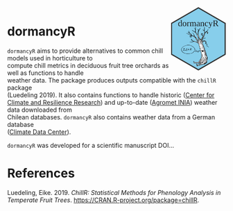 
<img src="vignettes/dormancyR.png" alt = "dormancyR logo" align = "right" width = "25%" height = "25%"/>

<!-- README.md is generated from README.Rmd. Please edit that file -->

# dormancyR

`dormancyR` aims to provide alternatives to common chill models used in
horticulture to  
compute chill metrics in deciduous fruit tree orchards as well as
functions to handle  
weather data. The package produces outputs compatible with the `chillR`
package  
(Luedeling 2019). It also contains functions to handle historic ([Center
for Climate and Resilience Research](https://www.cr2.cl)) and up-to-date
([Agromet INIA](https://www.agromet.cl/datos-historicos)) weather data
downloaded from  
Chilean databases. `dormancyR` also contains weather data from a German
database  
([Climate Data Center](https://cdc.dwd.de/portal/)).

`dormancyR` was developed for a scientific manuscript DOI…

# References

<div id="refs" class="references">

<div id="ref-R-chillR">

Luedeling, Eike. 2019. *ChillR: Statistical Methods for Phenology
Analysis in Temperate Fruit Trees*.
<https://CRAN.R-project.org/package=chillR>.

</div>

</div>
